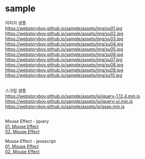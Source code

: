 # sample

이미지 샘플<br>
https://webstoryboy.github.io/sample/assets/img/su01.jpg<br>
https://webstoryboy.github.io/sample/assets/img/su02.jpg<br>
https://webstoryboy.github.io/sample/assets/img/su03.jpg<br>
https://webstoryboy.github.io/sample/assets/img/su04.jpg<br>
https://webstoryboy.github.io/sample/assets/img/su05.jpg<br>
https://webstoryboy.github.io/sample/assets/img/su06.jpg<br>
https://webstoryboy.github.io/sample/assets/img/su07.jpg<br>
https://webstoryboy.github.io/sample/assets/img/su08.jpg<br>
https://webstoryboy.github.io/sample/assets/img/su09.jpg<br>
https://webstoryboy.github.io/sample/assets/img/su10.jpg<br><br>

스크립 샘플<br>
https://webstoryboy.github.io/sample/assets/js/jquery-1.12.4.min.js<br>
https://webstoryboy.github.io/sample/assets/js/jquery-ui.min.js<br>
https://webstoryboy.github.io/sample/assets/js/gsap.min.js<br> <br>


Mouse Effect - jquery<br>
<a href="https://webstoryboy.github.io/sample/mouse/mouse01-jquery.html">01. Mouse Effect</a><br>
<a href="https://webstoryboy.github.io/sample/mouse/mouse02-jquery.html">02. Mouse Effect</a><br>

Mouse Effect - javascript<br>
<a href="https://webstoryboy.github.io/sample/mouse/mouse01-javascript.html">01. Mouse Effect</a><br>
<a href="https://webstoryboy.github.io/sample/mouse/mouse02-javascript.html">02. Mouse Effect</a><br>

